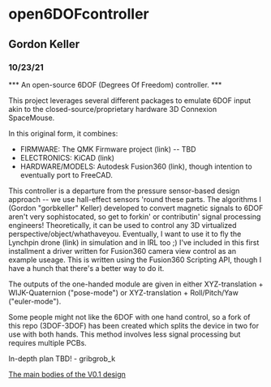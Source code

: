 # open6DOFcontroller
## Gordon Keller
### 10/23/21

*** An open-source 6DOF (Degrees Of Freedom) controller. ***

This project leverages several different packages to emulate 6DOF input akin to the closed-source/proprietary hardware 3D Connexion SpaceMouse.

In this original form, it combines:
* FIRMWARE: The QMK Firmware project (link) -- TBD
* ELECTRONICS: KiCAD (link)
* HARDWARE/MODELS: Autodesk Fusion360 (link), though intention to eventually port to FreeCAD.

This controller is a departure from the pressure sensor-based design approach -- we use hall-effect sensors 'round these parts. The algorithms I (Gordon "gorbkeller" Keller) developed to convert magnetic signals to 6DOF aren't very sophistocated, so get to forkin' or contributin' signal processing engineers!
Theoretically, it can be used to control any 3D virtualized perspective/object/whathaveyou. Eventually, I want to use it to fly the Lynchpin drone (link) in simulation and in IRL too ;)
I've included in this first installment a driver written for Fusion360 camera view control as an example useage. This is written using the Fusion360 Scripting API, though I have a hunch that there's a better way to do it.

The outputs of the one-handed module are given in either XYZ-translation + WIJK-Quaternion ("pose-mode") or XYZ-translation + Roll/Pitch/Yaw ("euler-mode"). 

Some people might not like the 6DOF with one hand control, so a fork of this repo (3DOF-3DOF) has been created which splits the device in two for use with both hands. This method involves less signal processing but requires multiple PCBs.

In-depth plan TBD! - gribgrob_k

[The main bodies of the V0.1 design](imgs/o6DOFc_V0.1.png)


